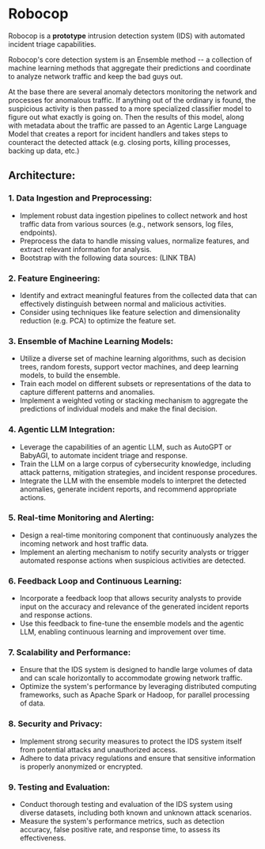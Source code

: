 # Robocop
Robocop is a **prototype** intrusion detection system (IDS) with automated incident
triage capabilities. 

Robocop's core detection system is an Ensemble method -- a collection of machine 
learning methods that aggregate their predictions and coordinate to
analyze network traffic and keep the bad guys out. 

At the base there are several anomaly detectors monitoring the network
and processes for anomalous traffic. If anything out of the ordinary is
found, the suspicious activity is then passed to a more specialized
classifier model to figure out what exactly is going on. Then the
results of this model, along with metadata about the traffic are passed
to an Agentic Large Language Model that creates a report for incident
handlers and takes steps to counteract the detected attack (e.g. closing
ports, killing processes, backing up data, etc.)

## Architecture:
### 1. Data Ingestion and Preprocessing:
- Implement robust data ingestion pipelines to collect network and host traffic data from various sources (e.g., network sensors, log files, endpoints).
- Preprocess the data to handle missing values, normalize features, and extract relevant information for analysis.
- Bootstrap with the following data sources: (LINK TBA)
### 2. Feature Engineering:
- Identify and extract meaningful features from the collected data that can effectively distinguish between normal and malicious activities.
- Consider using techniques like feature selection and dimensionality reduction (e.g. PCA) to optimize the feature set.
### 3. Ensemble of Machine Learning Models:
- Utilize a diverse set of machine learning algorithms, such as decision trees, random forests, support vector machines, and deep learning models, to build the ensemble.
- Train each model on different subsets or representations of the data to capture different patterns and anomalies.
- Implement a weighted voting or stacking mechanism to aggregate the predictions of individual models and make the final decision.
### 4. Agentic LLM Integration:
- Leverage the capabilities of an agentic LLM, such as AutoGPT or BabyAGI, to automate incident triage and response.
- Train the LLM on a large corpus of cybersecurity knowledge, including attack patterns, mitigation strategies, and incident response procedures.
- Integrate the LLM with the ensemble models to interpret the detected anomalies, generate incident reports, and recommend appropriate actions.
### 5. Real-time Monitoring and Alerting:
- Design a real-time monitoring component that continuously analyzes the incoming network and host traffic data.
- Implement an alerting mechanism to notify security analysts or trigger automated response actions when suspicious activities are detected.
### 6. Feedback Loop and Continuous Learning:
- Incorporate a feedback loop that allows security analysts to provide input on the accuracy and relevance of the generated incident reports and response actions.
- Use this feedback to fine-tune the ensemble models and the agentic LLM, enabling continuous learning and improvement over time.
### 7. Scalability and Performance:
- Ensure that the IDS system is designed to handle large volumes of data and can scale horizontally to accommodate growing network traffic.
- Optimize the system's performance by leveraging distributed computing frameworks, such as Apache Spark or Hadoop, for parallel processing of data.
### 8. Security and Privacy:
- Implement strong security measures to protect the IDS system itself from potential attacks and unauthorized access.
- Adhere to data privacy regulations and ensure that sensitive information is properly anonymized or encrypted.
### 9. Testing and Evaluation:
- Conduct thorough testing and evaluation of the IDS system using diverse datasets, including both known and unknown attack scenarios.
- Measure the system's performance metrics, such as detection accuracy, false positive rate, and response time, to assess its effectiveness.
